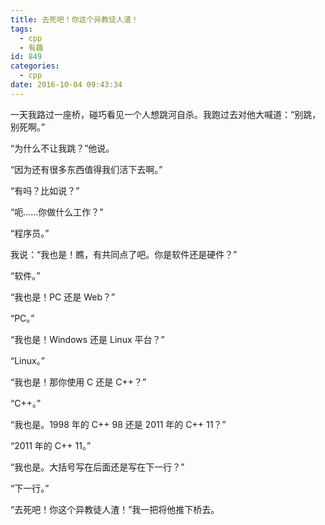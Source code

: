 ```yaml
---
title: 去死吧！你这个异教徒人渣！
tags:
  - cpp
  - 有趣
id: 849
categories:
  - cpp
date: 2016-10-04 09:43:34
---
```


一天我路过一座桥，碰巧看见一个人想跳河自杀。我跑过去对他大喊道：“别跳，别死啊。”

“为什么不让我跳？”他说。

“因为还有很多东西值得我们活下去啊。”

“有吗？比如说？”<!--more-->

“呃……你做什么工作？”

“程序员。”

我说：“我也是！瞧，有共同点了吧。你是软件还是硬件？”

“软件。”

“我也是！PC 还是 Web？”

“PC。”

“我也是！Windows 还是 Linux 平台？”

“Linux。”

“我也是！那你使用 C 还是 C++？”

“C++。”

“我也是。1998 年的 C++ 98 还是 2011 年的 C++ 11？”

“2011 年的 C++ 11。”

“我也是。大括号写在后面还是写在下一行？”

“下一行。”

“去死吧！你这个异教徒人渣！”我一把将他推下桥去。
